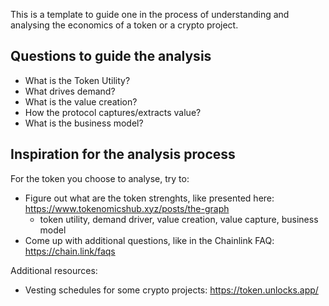 This is a template to guide one in the process of understanding and analysing the economics of a token or a crypto project.

## Questions to guide the analysis

-   What is the Token Utility?
-   What drives demand?
-   What is the value creation?
-   How the protocol captures/extracts value?
-   What is the business model?


## Inspiration for the analysis process
For the token you choose to analyse, try to:

- Figure out what are the token strenghts, like presented here: https://www.tokenomicshub.xyz/posts/the-graph
  - token utility, demand driver, value creation, value capture, business model
- Come up with additional questions, like in the Chainlink FAQ: https://chain.link/faqs

Additional resources:
- Vesting schedules for some crypto projects: https://token.unlocks.app/
